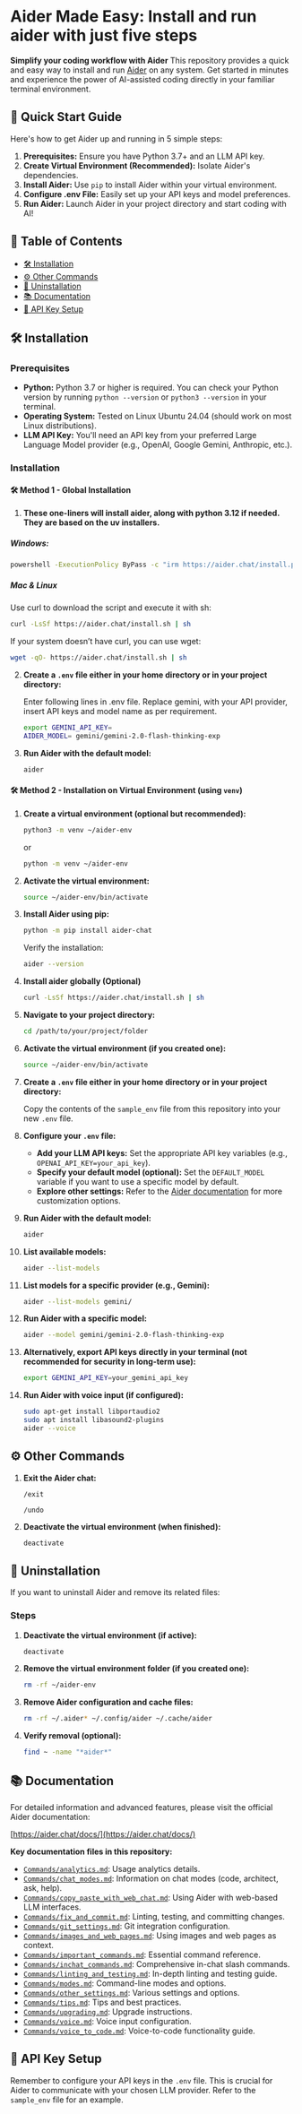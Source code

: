 # Aider Made Easy: Install and run aider with just five steps

**Simplify your coding workflow with Aider** This repository provides a quick and easy way to install and run [Aider](https://aider.chat) on any system. Get started in minutes and experience the power of AI-assisted coding directly in your familiar terminal environment.

## 🚀 Quick Start Guide

Here's how to get Aider up and running in 5 simple steps:

1.  **Prerequisites:** Ensure you have Python 3.7+ and an LLM API key.
2.  **Create Virtual Environment (Recommended):** Isolate Aider's dependencies.
3.  **Install Aider:** Use `pip` to install Aider within your virtual environment.
4.  **Configure .env File:**  Easily set up your API keys and model preferences.
5.  **Run Aider:** Launch Aider in your project directory and start coding with AI!

## 📖 Table of Contents

*   [🛠️ Installation](#️-installation)
*   [⚙️ Other Commands](#️-other-commands)
*   [🧹 Uninstallation](#-uninstallation)
*   [📚 Documentation](#-documentation)
*   [🔑 API Key Setup](#-api-key-setup)


## 🛠️ Installation

### Prerequisites

*   **Python:** Python 3.7 or higher is required. You can check your Python version by running `python --version` or `python3 --version` in your terminal.
*   **Operating System:** Tested on Linux Ubuntu 24.04 (should work on most Linux distributions).
*   **LLM API Key:** You'll need an API key from your preferred Large Language Model provider (e.g., OpenAI, Google Gemini, Anthropic, etc.).

### Installation 

#### 🛠️ Method 1 - Global Installation

1. **These one-liners will install aider, along with python 3.12 if needed. They are based on the uv installers.**

##### Windows:

```bash
powershell -ExecutionPolicy ByPass -c "irm https://aider.chat/install.ps1 | iex"
```
##### Mac & Linux
Use curl to download the script and execute it with sh:

```bash
curl -LsSf https://aider.chat/install.sh | sh
```

If your system doesn’t have curl, you can use wget:
```bash
wget -qO- https://aider.chat/install.sh | sh
```

2.  **Create a `.env` file either in your home directory or in your project directory:**

    Enter following lines in .env file.
    Replace gemini, with your API provider, insert API keys and model name as per requirement.
    
    ```bash
    export GEMINI_API_KEY=
    AIDER_MODEL= gemini/gemini-2.0-flash-thinking-exp
    ```
3.  **Run Aider with the default model:**

    ```bash
    aider
    ```

#### 🛠️ Method 2 - Installation on Virtual Environment (using `venv`)

1.  **Create a virtual environment (optional but recommended):**

    ```bash
    python3 -m venv ~/aider-env
    ```
    or
    ```bash
    python -m venv ~/aider-env
    ```

2.  **Activate the virtual environment:**

    ```bash
    source ~/aider-env/bin/activate
    ```

3.  **Install Aider using pip:**

    ```bash
    python -m pip install aider-chat
    ```

    Verify the installation:

    ```bash
    aider --version
    ```
4. **Install aider globally (Optional)**

   ```bash
   curl -LsSf https://aider.chat/install.sh | sh
   ```

1.  **Navigate to your project directory:**

    ```bash
    cd /path/to/your/project/folder
    ```

2.  **Activate the virtual environment (if you created one):**

    ```bash
    source ~/aider-env/bin/activate
    ```

3.  **Create a `.env` file either in your home directory or in your project directory:**

    Copy the contents of the `sample_env` file from this repository into your new `.env` file.

4.  **Configure your `.env` file:**

    *   **Add your LLM API keys:**  Set the appropriate API key variables (e.g., `OPENAI_API_KEY=your_api_key`).
    *   **Specify your default model (optional):**  Set the `DEFAULT_MODEL` variable if you want to use a specific model by default.
    *   **Explore other settings:**  Refer to the [Aider documentation](https://aider.chat/docs/config/dotenv.html) for more customization options.

5.  **Run Aider with the default model:**

    ```bash
    aider
    ```

6.  **List available models:**

    ```bash
    aider --list-models
    ```

7.  **List models for a specific provider (e.g., Gemini):**

    ```bash
    aider --list-models gemini/
    ```

8.  **Run Aider with a specific model:**

    ```bash
    aider --model gemini/gemini-2.0-flash-thinking-exp
    ```

9.  **Alternatively, export API keys directly in your terminal (not recommended for security in long-term use):**

    ```bash
    export GEMINI_API_KEY=your_gemini_api_key
    ```

10. **Run Aider with voice input (if configured):**

    ```bash
    sudo apt-get install libportaudio2
    sudo apt install libasound2-plugins
    aider --voice
    ```

## ⚙️ Other Commands

1.  **Exit the Aider chat:**

    ```
    /exit
    ```

    ```
    /undo
    ```

2.  **Deactivate the virtual environment (when finished):**

    ```bash
    deactivate
    ```

## 🧹 Uninstallation

If you want to uninstall Aider and remove its related files:

### Steps

1.  **Deactivate the virtual environment (if active):**

    ```bash
    deactivate
    ```

2.  **Remove the virtual environment folder (if you created one):**

    ```bash
    rm -rf ~/aider-env
    ```

3.  **Remove Aider configuration and cache files:**

    ```bash
    rm -rf ~/.aider* ~/.config/aider ~/.cache/aider
    ```

4.  **Verify removal (optional):**

    ```bash
    find ~ -name "*aider*"
    ```

## 📚 Documentation

For detailed information and advanced features, please visit the official Aider documentation:

[https://aider.chat/docs/](https://aider.chat/docs/)

**Key documentation files in this repository:**

*   [`Commands/analytics.md`](Commands/analytics.md):  Usage analytics details.
*   [`Commands/chat_modes.md`](Commands/chat_modes.md):  Information on chat modes (code, architect, ask, help).
*   [`Commands/copy_paste_with_web_chat.md`](Commands/copy_paste_with_web_chat.md):  Using Aider with web-based LLM interfaces.
*   [`Commands/fix_and_commit.md`](Commands/fix_and_commit.md):  Linting, testing, and committing changes.
*   [`Commands/git_settings.md`](Commands/git_settings.md):  Git integration configuration.
*   [`Commands/images_and_web_pages.md`](Commands/images_and_web_pages.md):  Using images and web pages as context.
*   [`Commands/important_commands.md`](Commands/important_commands.md):  Essential command reference.
*   [`Commands/inchat_commands.md`](Commands/inchat_commands.md):  Comprehensive in-chat slash commands.
*   [`Commands/linting_and_testing.md`](Commands/linting_and_testing.md):  In-depth linting and testing guide.
*   [`Commands/modes.md`](Commands/modes.md):  Command-line modes and options.
*   [`Commands/other_settings.md`](Commands/other_settings.md):  Various settings and options.
*   [`Commands/tips.md`](Commands/tips.md):  Tips and best practices.
*   [`Commands/upgrading.md`](Commands/upgrading.md):  Upgrade instructions.
*   [`Commands/voice.md`](Commands/voice.md):  Voice input configuration.
*   [`Commands/voice_to_code.md`](Commands/voice_to_code.md):  Voice-to-code functionality guide.

## 🔑 API Key Setup

Remember to configure your API keys in the `.env` file.  This is crucial for Aider to communicate with your chosen LLM provider.  Refer to the `sample_env` file for an example.

